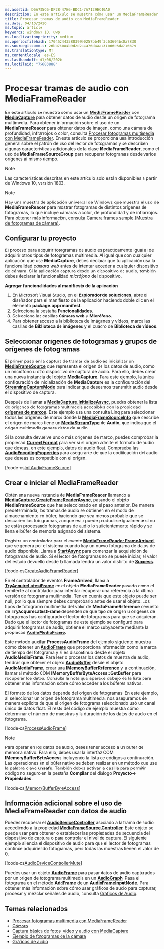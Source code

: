 ```yaml
---
ms.assetid: D6A785C6-DF28-47E6-BDC1-7A7129EC40A0
description: En este artículo se muestra cómo usar un MediaFrameReader con MediaCapture para obtener AudioFrames que contienen datos de audio desde un origen de captura.
title: Procesar tramas de audio con MediaFrameReader
ms.date: 04/18/2018
ms.topic: article
keywords: windows 10, uwp
ms.localizationpriority: medium
ms.openlocfilehash: 170452443588399e0257bb49f3c63604bc0a7830
ms.sourcegitcommit: 26bb75084b9d2d2b4a76d4aa131066e8da716679
ms.translationtype: MT
ms.contentlocale: es-ES
ms.lasthandoff: 01/06/2020
ms.locfileid: "75683888"
---
```

# <a name="process-audio-frames-with-mediaframereader"></a>Procesar tramas de audio con MediaFrameReader

En este artículo se muestra cómo usar un [**MediaFrameReader**](https://docs.microsoft.com/uwp/api/Windows.Media.Capture.Frames.MediaFrameReader) con [**MediaCapture**](https://docs.microsoft.com/uwp/api/Windows.Media.Capture.MediaCapture) para obtener datos de audio desde un origen de fotograma multimedia. Para obtener información sobre el uso de un **MediaFrameReader** para obtener datos de imagen, como una cámara de profundidad, infrarrojos o color, consulta [Procesar fotogramas multimedia con MediaFrameReader](process-media-frames-with-mediaframereader.md). En este artículo se proporciona una introducción general sobre el patrón de uso del lector de fotogramas y se describen algunas características adicionales de la clase **MediaFrameReader**, como el uso de **MediaFrameSourceGroup** para recuperar fotogramas desde varios orígenes al mismo tiempo. 

> [!NOTE] 
> Las características descritas en este artículo solo están disponibles a partir de Windows 10, versión 1803.

> [!NOTE] 
> Hay una muestra de aplicación universal de Windows que muestra el uso de **MediaFrameReader** para mostrar fotogramas de distintos orígenes de fotogramas, lo que incluye cámaras a color, de profundidad y de infrarrojos. Para obtener más información, consulta [Camera frames sample (Muestra de fotogramas de cámara)](https://github.com/Microsoft/Windows-universal-samples/tree/master/Samples/CameraFrames).

## <a name="setting-up-your-project"></a>Configurar tu proyecto
El proceso para adquirir fotogramas de audio es prácticamente igual al de adquirir otros tipos de fotogramas multimedia. Al igual que con cualquier aplicación que use **MediaCapture**, debes declarar que tu aplicación usa la funcionalidad *cámara web* antes de intentar acceder a cualquier dispositivo de cámara. Si la aplicación captura desde un dispositivo de audio, también debes declarar la funcionalidad *micrófono* del dispositivo. 

**Agregar funcionalidades al manifiesto de la aplicación**

1.  En Microsoft Visual Studio, en el **Explorador de soluciones**, abre el diseñador para el manifiesto de la aplicación haciendo doble clic en el elemento **package.appxmanifest**.
2.  Selecciona la pestaña **Funcionalidades**.
3.  Selecciona las casillas **Cámara web** y **Micrófono**.
4.  Para obtener acceso a la biblioteca de imágenes y vídeos, marca las casillas de **Biblioteca de imágenes** y el cuadro de **Biblioteca de vídeos**.



## <a name="select-frame-sources-and-frame-source-groups"></a>Seleccionar orígenes de fotogramas y grupos de orígenes de fotogramas

El primer paso en la captura de tramas de audio es inicializar un [**MediaFrameSource**](https://docs.microsoft.com/uwp/api/Windows.Media.Capture.Frames.MediaFrameSource) que representa el origen de los datos de audio, como un micrófono u otro dispositivo de captura de audio. Para ello, debes crear una nueva instancia del objeto [**MediaCapture**](https://docs.microsoft.com/uwp/api/Windows.Media.Capture.MediaCapture). Para este ejemplo, la única configuración de inicialización de **MediaCapture** es la configuración del [**StreamingCaptureMode**](https://docs.microsoft.com/uwp/api/windows.media.capture.mediacaptureinitializationsettings.streamingcapturemode) para indicar que deseamos transmitir audio desde el dispositivo de captura. 

Después de llamar a [**MediaCapture.InitializeAsync**](https://docs.microsoft.com/uwp/api/windows.media.capture.mediacapture.initializeasync), puedes obtener la lista de orígenes de fotogramas multimedia accesibles con la propiedad [**orígenes de marcos**](https://docs.microsoft.com/uwp/api/windows.media.capture.mediacapture.framesources). Este ejemplo usa una consulta Linq para seleccionar todos los orígenes de marco donde la [**MediaFrameSourceInfo**](https://docs.microsoft.com/uwp/api/windows.media.capture.frames.mediaframesourceinfo) que describe el origen de marco tiene un [**MediaStreamType**](https://docs.microsoft.com/uwp/api/windows.media.capture.frames.mediaframesourceinfo.mediastreamtype) de **Audio**, que indica que el origen multimedia genera datos de audio.

Si la consulta devuelve uno o más orígenes de marco, puedes comprobar la propiedad [**CurrentFormat**](https://docs.microsoft.com/uwp/api/windows.media.capture.frames.mediaframesource.currentformat) para ver si el origen admite el formato de audio que deseas, en este ejemplo, datos de audio float. Comprueba las [**AudioEncodingProperties**](https://docs.microsoft.com/uwp/api/windows.media.capture.frames.mediaframeformat.audioencodingproperties) para asegurarte de que la codificación del audio que deseas es compatible con el origen.

[!code-cs[InitAudioFrameSource](./code/Frames_Win10/Frames_Win10/MainPage.xaml.cs#SnippetInitAudioFrameSource)]

## <a name="create-and-start-the-mediaframereader"></a>Crear e iniciar el MediaFrameReader

Obtén una nueva instancia de **MediaFrameReader** llamando a [**MediaCapture.CreateFrameReaderAsync**](https://docs.microsoft.com/uwp/api/windows.media.capture.mediacapture.createframereaderasync#Windows_Media_Capture_MediaCapture_CreateFrameReaderAsync_Windows_Media_Capture_Frames_MediaFrameSource_), pasando el objeto **MediaFrameSource** que has seleccionado en el paso anterior. De manera predeterminada, los tramas de audio se obtienen en el modo de almacenamiento en búfer, haciendo que sea menos probable que se descarten los fotogramas, aunque esto puede producirse igualmente si no se están procesando fotogramas de audio lo suficientemente rápido y se llena el búfer de memoria asignado del sistema.

Registra un controlador para el evento [**MediaFrameReader.FrameArrived**](https://docs.microsoft.com/uwp/api/windows.media.capture.frames.mediaframereader.framearrived), que se genera por el sistema cuando hay un nuevo fotograma de datos de audio disponible. Llama a [**StartAsync**](https://docs.microsoft.com/uwp/api/windows.media.capture.frames.mediaframereader.startasync) para comenzar la adquisición de fotogramas de audio. Si el lector de fotogramas no se puede iniciar, el valor del estado devuelto desde la llamada tendrá un valor distinto de [**Success**](https://docs.microsoft.com/uwp/api/windows.media.capture.frames.mediaframereaderstartstatus).

[!code-cs[CreateAudioFrameReader](./code/Frames_Win10/Frames_Win10/MainPage.xaml.cs#SnippetCreateAudioFrameReader)]

En el controlador de eventos **FrameArrived**, llama a [**TryAcquireLatestFrame**](https://docs.microsoft.com/uwp/api/windows.media.capture.frames.mediaframereader.tryacquirelatestframe) en el objeto **MediaFrameReader** pasado como el remitente al controlador para intentar recuperar una referencia a la última versión de fotograma multimedia. Ten en cuenta que este objeto puede ser null, por lo que siempre debes comprobarlo antes de usar el objeto. Los tipos de fotograma multimedia del valor de **MediaFrameReference** devuelto de **TryAcquireLatestFrame** dependen de qué tipo de origen u orígenes de fotogramas has configurado el lector de fotogramas para que se adquieran. Dado que el lector de fotogramas de este ejemplo se configuró para adquirir fotogramas de audio, obtiene el marco subyacente mediante la propiedad [**AudioMediaFrame**](https://docs.microsoft.com/uwp/api/windows.media.capture.frames.mediaframereference.audiomediaframe). 

Este método auxiliar **ProcessAudioFrame** del ejemplo siguiente muestra cómo obtener un [**AudioFrame**](https://docs.microsoft.com/uwp/api/windows.media.audioframe) que proporciona información como la marca de tiempo del fotograma y si es discontinuo desde el objeto **AudioMediaFrame**. Para leer o procesar los datos de muestra de audio, tendrás que obtener el objeto [**AudioBuffer**](https://docs.microsoft.com/uwp/api/windows.media.audiobuffer) desde el objeto **AudioMediaFrame**, crear una [**IMemoryBufferReference**](https://docs.microsoft.com/uwp/api/windows.foundation.imemorybufferreference) y, a continuación, llamar al método COM **IMemoryBufferByteAccess::GetBuffer** para recuperar los datos. Consulta la nota que aparece debajo de la lista para obtener más información sobre cómo acceder a los búferes nativos.

El formato de los datos depende del origen de fotogramas. En este ejemplo, al seleccionar un origen de fotograma multimedia, nos aseguramos de manera explícita de que el origen de fotograma seleccionado usó un canal único de datos float. El resto del código de ejemplo muestra cómo determinar el número de muestras y la duración de los datos de audio en el fotograma.  

[!code-cs[ProcessAudioFrame](./code/Frames_Win10/Frames_Win10/MainPage.xaml.cs#SnippetProcessAudioFrame)]

> [!NOTE] 
> Para operar en los datos de audio, debes tener acceso a un búfer de memoria nativo. Para ello, debes usar la interfaz COM **IMemoryBufferByteAccess** incluyendo la lista de códigos a continuación. Las operaciones en el búfer nativo se deben realizar en un método que use la palabra clave **unsafe**. También debes activar la casilla para permitir código no seguro en la pestaña **Compilar** del diálogo **Proyecto-> Propiedades**.

[!code-cs[IMemoryBufferByteAccess](./code/Frames_Win10/Frames_Win10/FrameRenderer.cs#SnippetIMemoryBufferByteAccess)]

## <a name="additional-information-on-using-mediaframereader-with-audio-data"></a>Información adicional sobre el uso de MediaFrameReader con datos de audio

Puedes recuperar el [**AudioDeviceController**](https://docs.microsoft.com/uwp/api/Windows.Media.Devices.AudioDeviceController) asociado a la trama de audio accediendo a la propiedad [**MediaFrameSource.Controller**](https://docs.microsoft.com/uwp/api/windows.media.capture.frames.mediaframesource.controller). Este objeto se puede usar para obtener o establecer las propiedades de secuencia del dispositivo de captura o para controlar el nivel de captura. El siguiente ejemplo silencia el dispositivo de audio para que el lector de fotogramas continúe adquiriendo fotogramas, pero todas las muestras tienen el valor de 0.

[!code-cs[AudioDeviceControllerMute](./code/Frames_Win10/Frames_Win10/MainPage.xaml.cs#SnippetAudioDeviceControllerMute)]

Puedes usar un objeto [**AudioFrame**](https://docs.microsoft.com/uwp/api/windows.media.audioframe) para pasar datos de audio capturados por un origen de fotograma multimedia en un [**AudioGraph**](https://docs.microsoft.com/uwp/api/windows.media.audio.audiograph). Pasa el fotograma en el método [**AddFrame**](https://docs.microsoft.com/uwp/api/windows.media.audio.audioframeinputnode.addframe) de un [**AudioFrameInputNode**](https://docs.microsoft.com/uwp/api/windows.media.audio.audioframeinputnode). Para obtener más información sobre cómo usar gráficos de audio para capturar, procesar y mezclar señales de audio, consulta [Gráficos de Audio](audio-graphs.md).

## <a name="related-topics"></a>Temas relacionados

* [Procesar fotogramas multimedia con MediaFrameReader](process-media-frames-with-mediaframereader.md)
* [Cámara](camera.md)
* [Captura básica de fotos, vídeo y audio con MediaCapture](basic-photo-video-and-audio-capture-with-MediaCapture.md)
* [Ejemplo de fotogramas de la cámara](https://github.com/Microsoft/Windows-universal-samples/tree/master/Samples/CameraFrames)
* [Gráficos de audio](audio-graphs.md)
 






